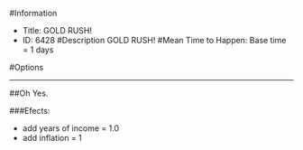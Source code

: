 #Information
 - Title: GOLD RUSH!
 - ID: 6428
#Description
GOLD RUSH!
#Mean Time to Happen:
Base time = 1 days

#Options

___
##Oh Yes.

###Efects:<ul><li>add years of income = 1.0</li><li>add inflation = 1</li></ul>
